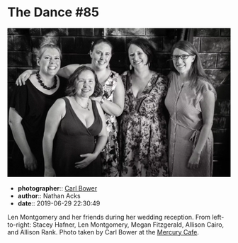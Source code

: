 # The Dance \#85

![Len Montgomery and her friends](assets/2019-06-29-set-4-the-dance-85.webp)

* **photographer**:: [Carl Bower](https://carlbowerphotos.com)
* **author**:: Nathan Acks
* **date**:: 2019-06-29 22:30:49

Len Montgomery and her friends during her wedding reception. From left-to-right: Stacey Hafner, Len Montgomery, Megan Fitzgerald, Allison Cairo, and Allison Rank. Photo taken by Carl Bower at the [Mercury Cafe](http://mercurycafe.com).
